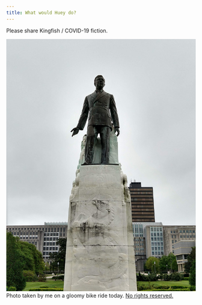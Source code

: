 ```yaml
---
title: What would Huey do?
---
```

Please share Kingfish / COVID-19 fiction.

![Statue of Huey P. Long at the Baton Rouge Capitol](/assets/img/kingfish.jpg)
Photo taken by me on a gloomy bike ride today. [No rights reserved.](https://creativecommons.org/publicdomain/zero/1.0/)

